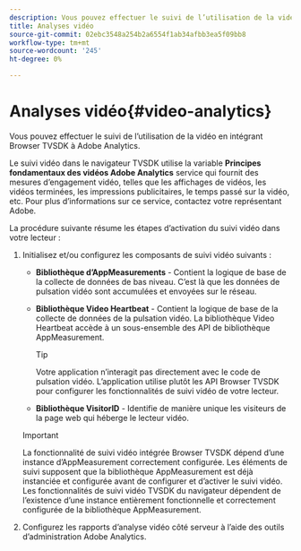 ```yaml
---
description: Vous pouvez effectuer le suivi de l’utilisation de la vidéo en intégrant Browser TVSDK à Adobe Analytics.
title: Analyses vidéo
source-git-commit: 02ebc3548a254b2a6554f1ab34afbb3ea5f09bb8
workflow-type: tm+mt
source-wordcount: '245'
ht-degree: 0%

---
```


# Analyses vidéo{#video-analytics}

Vous pouvez effectuer le suivi de l’utilisation de la vidéo en intégrant Browser TVSDK à Adobe Analytics.

Le suivi vidéo dans le navigateur TVSDK utilise la variable **Principes fondamentaux des vidéos Adobe Analytics** service qui fournit des mesures d’engagement vidéo, telles que les affichages de vidéos, les vidéos terminées, les impressions publicitaires, le temps passé sur la vidéo, etc. Pour plus d’informations sur ce service, contactez votre représentant Adobe.

La procédure suivante résume les étapes d’activation du suivi vidéo dans votre lecteur :

1. Initialisez et/ou configurez les composants de suivi vidéo suivants :

   * **Bibliothèque d’AppMeasurements** - Contient la logique de base de la collecte de données de bas niveau. C’est là que les données de pulsation vidéo sont accumulées et envoyées sur le réseau.
   * **Bibliothèque Video Heartbeat** - Contient la logique de base de la collecte de données de la pulsation vidéo. La bibliothèque Video Heartbeat accède à un sous-ensemble des API de bibliothèque AppMeasurement.

     >[!TIP]
     >
     >Votre application n’interagit pas directement avec le code de pulsation vidéo. L’application utilise plutôt les API Browser TVSDK pour configurer les fonctionnalités de suivi vidéo de votre lecteur.

   * **Bibliothèque VisitorID** - Identifie de manière unique les visiteurs de la page web qui héberge le lecteur vidéo.

   >[!IMPORTANT]
   >
   >La fonctionnalité de suivi vidéo intégrée Browser TVSDK dépend d’une instance d’AppMeasurement correctement configurée. Les éléments de suivi supposent que la bibliothèque AppMeasurement est déjà instanciée et configurée avant de configurer et d’activer le suivi vidéo. Les fonctionnalités de suivi vidéo TVSDK du navigateur dépendent de l’existence d’une instance entièrement fonctionnelle et correctement configurée de la bibliothèque AppMeasurement.

1. Configurez les rapports d’analyse vidéo côté serveur à l’aide des outils d’administration Adobe Analytics.
